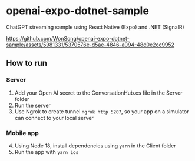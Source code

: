 # openai-expo-dotnet-sample
ChatGPT streaming sample using React Native (Expo) and .NET (SignalR)


https://github.com/WonSong/openai-expo-dotnet-sample/assets/5981331/5370576e-d5ae-4846-a094-48d0e2cc9952


## How to run

### Server
1. Add your Open AI secret to the ConversationHub.cs file in the Server folder
2. Run the server
3. Use Ngrok to create tunnel `ngrok http 5207`, so your app on a simulator can connect to your local server

### Mobile app
4. Using Node 18, install dependencies using `yarn` in the Client folder
5. Run the app with `yarn ios`
